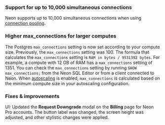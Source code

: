 ### Support for up to 10,000 simultaneous connections

Neon supports up to 10,000 simultaneous connections when using [connection pooling](/docs/connect/connection-pooling).

### Higher max_connections for larger computes

The Postgres `max_connections` setting is now set according to your compute size. Previously, the `max_connections` setting was 100. The formula that calculates the `max_connections` setting is `RAM in bytes / 9531392 bytes`. For example, a compute with 12 GB of RAM has a `max_connections` setting of 1351. You can check the `max_connections` setting by running `SHOW max_connections;` from the Neon SQL Editor or from a client connected to Neon. When [autoscaling](/docs/introduction/autoscaling) is enabled, `max_connections` is calculated based on the minimum compute size in your autoscaling configuration.
  
### Fixes & improvements

UI: Updated the **Request Downgrade** modal on the **Billing** page for Neon Pro accounts. The button label was changed, the screen height was adjusted, and other stylistic changes were applied.
